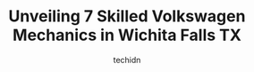 ---
layout: ampstory
image: https://images.unsplash.com/photo-1636325781667-1bf90ed57efc?ixlib=rb-4.0.3&ixid=MnwxMjA3fDB8MHxwaG90by1wYWdlfHx8fGVufDB8fHx8&auto=format&fit=crop&w=640&h=853&q=80
author: techidn
featured: false
description: When it comes to finding reliable automotive experts in Wichita Falls TX, USA, look no further than the 7 best Volkswagen Mechanic in the area. With their exceptional skills and dedication t
title: Unveiling 7 Skilled Volkswagen Mechanics in Wichita Falls TX
cover:
   title: Unveiling 7 Skilled Volkswagen Mechanics in Wichita Falls TX
   subtitle: Rickpate
   background: https://images.unsplash.com/photo-1636325781667-1bf90ed57efc?ixlib=rb-4.0.3&ixid=MnwxMjA3fDB8MHxwaG90by1wYWdlfHx8fGVufDB8fHx8&auto=format&fit=crop&w=640&h=853&q=80

pages: 
 - layout: thirds
   top: <h1>#1 Nissan of Wichita Falls</h1>
   bottom: "<p>We were treated amazing during the process of buying our 2023 Nissan Armada Midnight Edition!!! Very pleased with the salesman Junior Smith. He made sure everything was t</p>"
   background: https://www.knot35.com/toplist/wp-content/uploads/2023/06/best-volkswagen-mechanic-1-in-wichita-falls-tx-1685831343.jpeg
   backgroundblur: true
 - layout: thirds
   top: <h1>#2 Falls Town Auto</h1>
   bottom: "<p>1329 Midwestern Pkwy, Wichita Falls, TX 76302, United States</p>"
   background: https://www.knot35.com/toplist/wp-content/uploads/2023/06/best-volkswagen-mechanic-2-in-wichita-falls-tx-1685831344.jpeg
   cta:
      link: https://www.knot35.com/toplist/unveiling-7-skilled-volkswagen-mechanics-in-wichita-falls-tx/
      text: Unveiling 7 Skilled Volkswagen Mechanics in Wichita Falls TX
 - layout: thirds
   top: <h1>#3 Billys Auto Repair</h1>
   bottom: "<p>5000 Old Jacksboro Hwy, Wichita Falls, TX 76302, United States</p>"
   background: https://www.knot35.com/toplist/wp-content/uploads/2023/06/best-volkswagen-mechanic-3-in-wichita-falls-tx-1685831344.jpeg
   cta:
      link: https://www.knot35.com/toplist/unveiling-7-skilled-volkswagen-mechanics-in-wichita-falls-tx/
      text: Unveiling 7 Skilled Volkswagen Mechanics in Wichita Falls TX
 - layout: thirds
   top: <h1>#4 HE Volkswagen</h1>
   bottom: "<p>1125 Central E Fwy side entrance, Wichita Falls, TX 76306, United States</p>"
   background: https://images.unsplash.com/photo-1547366785-564103df7e13?ixlib=rb-4.0.3&ixid=MnwxMjA3fDB8MHxwaG90by1wYWdlfHx8fGVufDB8fHx8&auto=format&fit=crop&w=640&h=853&q=80
   cta:
      link: https://www.knot35.com/toplist/unveiling-7-skilled-volkswagen-mechanics-in-wichita-falls-tx/
      text: Unveiling 7 Skilled Volkswagen Mechanics in Wichita Falls TX
 - layout: thirds
   top: <h1>#5 Texoma Fleet And Auto Repair</h1>
   bottom: "<p>2814 Kell W Blvd, Wichita Falls, TX 76309, United States</p>"
   background: https://images.unsplash.com/photo-1618005182384-a83a8bd57fbe?ixlib=rb-4.0.3&ixid=MnwxMjA3fDB8MHxwaG90by1wYWdlfHx8fGVufDB8fHx8&auto=format&fit=crop&w=640&h=853&q=80
   cta:
      link: https://www.knot35.com/toplist/unveiling-7-skilled-volkswagen-mechanics-in-wichita-falls-tx/
      text: Unveiling 7 Skilled Volkswagen Mechanics in Wichita Falls TX
 - layout: thirds
   top: <h1>#6 Lone Star Muscle Cars</h1>
   bottom: "<p>7592 Seymour Hwy, Wichita Falls, TX 76310, United States</p>"
   background: https://images.unsplash.com/photo-1489694553447-4c9339da310d?ixlib=rb-4.0.3&ixid=MnwxMjA3fDB8MHxwaG90by1wYWdlfHx8fGVufDB8fHx8&auto=format&fit=crop&w=640&h=853&q=80
   cta:
      link: https://www.knot35.com/toplist/unveiling-7-skilled-volkswagen-mechanics-in-wichita-falls-tx/
      text: Unveiling 7 Skilled Volkswagen Mechanics in Wichita Falls TX
 - layout: thirds
   top: <h1>#7 Cullar Auto & Truck</h1>
   bottom: "<p>1610 E Scott Ave, Wichita Falls, TX 76301, United States</p>"
   background: https://images.unsplash.com/photo-1620421680010-0766ff230392?ixlib=rb-4.0.3&ixid=MnwxMjA3fDB8MHxwaG90by1wYWdlfHx8fGVufDB8fHx8&auto=format&fit=crop&w=640&h=853&q=80
   cta:
      link: https://www.knot35.com/toplist/unveiling-7-skilled-volkswagen-mechanics-in-wichita-falls-tx/
      text: Unveiling 7 Skilled Volkswagen Mechanics in Wichita Falls TX
 - layout: thirds
   middle: Continue reading...
   background: https://images.unsplash.com/photo-1613843873231-1447db182f97?ixlib=rb-4.0.3&ixid=MnwxMjA3fDB8MHxwaG90by1wYWdlfHx8fGVufDB8fHx8&auto=format&fit=crop&w=640&h=853&q=80
   cta:
      link: https://www.knot35.com/toplist/unveiling-7-skilled-volkswagen-mechanics-in-wichita-falls-tx/
      text: Unveiling 7 Skilled Volkswagen Mechanics in Wichita Falls TX
      
---